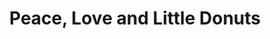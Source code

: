 ---
title: "Peace, Love and Little Donuts"
url: /traverse-city/peace-love-and-little-donuts/
shop: bakery
---